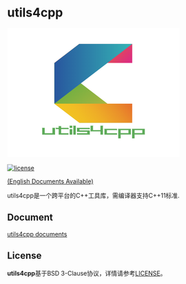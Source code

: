 # utils4cpp

![avatar](./doc/logo/utils4cpp.png)

[![license](https://img.shields.io/badge/license-BSD%203--Clause-blue)](LICENSE)

[(English Documents Available)](README_en.md)

utils4cpp是一个跨平台的C++工具库，需编译器支持C++11标准.

## Document

[utils4cpp documents](https://www.utils4cpp.com/doc/html/index.html)

## License

**utils4cpp**基于BSD 3-Clause协议，详情请参考[LICENSE](LICENSE)。
